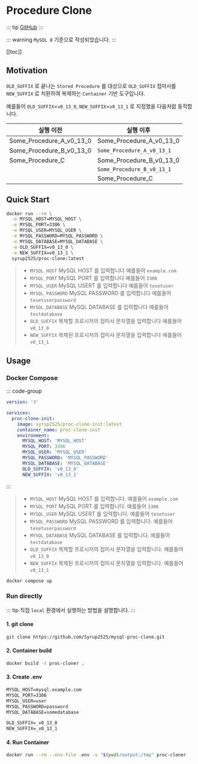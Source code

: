 # Procedure Clone

::: tip
[GitHub](https://github.com/Syrup2525/mysql-proc-clone-init)
:::

::: warning
`MySQL 8` 기준으로 작성되었습니다.
:::

[[toc]]

## Motivation
`OLD_SUFFIX` 로 끝나는 `Stored Procedure` 를 대상으로 `OLD_SUFFIX` 접미사를 `NEW_SUFFIX` 로 치환하여 복제하는 `Container` 기반 도구입니다.

예를들어 `OLD_SUFFIX`=`v0_13_0`, `NEW_SUFFIX`=`v0_13_1` 로 지정했을 다음처럼 동작합니다.

| 실행 이전 | 실행 이후 |
| --- | --- |
| Some_Procedure_A_v0_13_0 | Some_Procedure_A_v0_13_0 |
| Some_Procedure_B_v0_13_0 | `Some_Procedure_A_v0_13_1` |
| Some_Procedure_C | Some_Procedure_B_v0_13_0 |
| | `Some_Procedure_B_v0_13_1` |
| | Some_Procedure_C |

## Quick Start
``` bash
docker run --rm \
  -e MYSQL_HOST=MYSQL_HOST \
  -e MYSQL_PORT=3306 \
  -e MYSQL_USER=MYSQL_USER \
  -e MYSQL_PASSWORD=MYSQL_PASSWORD \
  -e MYSQL_DATABASE=MYSQL_DATABASE \
  -e OLD_SUFFIX=v0_13_0 \
  -e NEW_SUFFIX=v0_13_1 \
  syrup2525/proc-clone:latest
```
> - `MYSQL_HOST` MySQL HOST 를 입력합니다 예를들어 `example.com`
> - `MYSQL_PORT` MySQL PORT 를 입력합니다 예를들어 `3306`
> - `MYSQL_USER` MySQL USERT 를 입력합니다 예를들어 `tesetuser`
> - `MYSQL_PASSWORD` MySQL PASSWORD 를 입력합니다 예를들어 `tesetuserpassword`
> - `MYSQL_DATABASE` MySQL DATABASE 를 입력합니다 예를들어 `testdatabase`
> - `OLD_SUFFIX` 복제할 프로시저의 접미사 문자열을 입력합니다 예를들어 `v0_13_0`
> - `NEW_SUFFIX` 복제된 프로시저의 접미사 문자열을 입력합니다 예를들어 `v0_13_1`

## Usage
### Docker Compose
::: code-group
``` yaml [docker-compose.yaml]
version: '3'

services:
  proc-clone-init:
    image: syrup2525/proc-clone-init:latest
    container_name: proc-clone-init
    environment:
      MYSQL_HOST: 'MYSQL_HOST'
      MYSQL_PORT: 3306
      MYSQL_USER: 'MYSQL_USER'
      MYSQL_PASSWORD: 'MYSQL_PASSWORD'
      MYSQL_DATABASE: 'MYSQL_DATABASE'
      OLD_SUFFIX: 'v0_13_0'
      NEW_SUFFIX: 'v0_13_1'
```
:::

> - `MYSQL_HOST` MySQL HOST 를 입력합니다. 예를들어 `example.com`
> - `MYSQL_PORT` MySQL PORT 를 입력합니다. 예를들어 `3306`
> - `MYSQL_USER` MySQL USERT 를 입력합니다. 예를들어 `tesetuser`
> - `MYSQL_PASSWORD` MySQL PASSWORD 를 입력합니다. 예를들어 `tesetuserpassword`
> - `MYSQL_DATABASE` MySQL DATABASE 를 입력합니다. 예를들어 `testdatabase`
> - `OLD_SUFFIX` 복제할 프로시저의 접미사 문자열을 입력합니다. 예를들어 `v0_13_0`
> - `NEW_SUFFIX` 복제된 프로시저의 접미사 문자열을 입력합니다. 예를들어 `v0_13_1`

``` bash
docker compose up
```

### Run directly
::: tip
직접 `local` 환경에서 실행하는 방법을 설명합니다.
:::

#### 1. git clone
``` bash
git clone https://github.com/Syrup2525/mysql-proc-clone.git 
```

#### 2. Container build
``` bash
docker build -t proc-cloner . 
```

#### 3. Create .env 
``` txt
MYSQL_HOST=mysql.example.com
MYSQL_PORT=3306
MYSQL_USER=user
MYSQL_PASSWORD=password
MYSQL_DATABASE=somedatabase

OLD_SUFFIX=_v0_13_0
NEW_SUFFIX=_v0_13_1
```

#### 4. Run Container
``` bash
docker run --rm --env-file .env -v "$(pwd)/output:/tmp" proc-cloner
```
